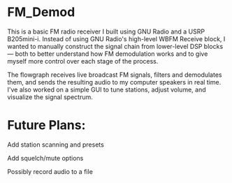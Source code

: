 # FM_Demod
This is a basic FM radio receiver I built using GNU Radio and a USRP B205mini-i. Instead of using GNU Radio's high-level WBFM Receive block, I wanted to manually construct the signal chain from lower-level DSP blocks — both to better understand how FM demodulation works and to give myself more control over each stage of the process.

The flowgraph receives live broadcast FM signals, filters and demodulates them, and sends the resulting audio to my computer speakers in real time. I've also worked on a simple GUI to tune stations, adjust volume, and visualize the signal spectrum.

# Future Plans:
  Add station scanning and presets
  
  Add squelch/mute options
  
  Possibly record audio to a file



